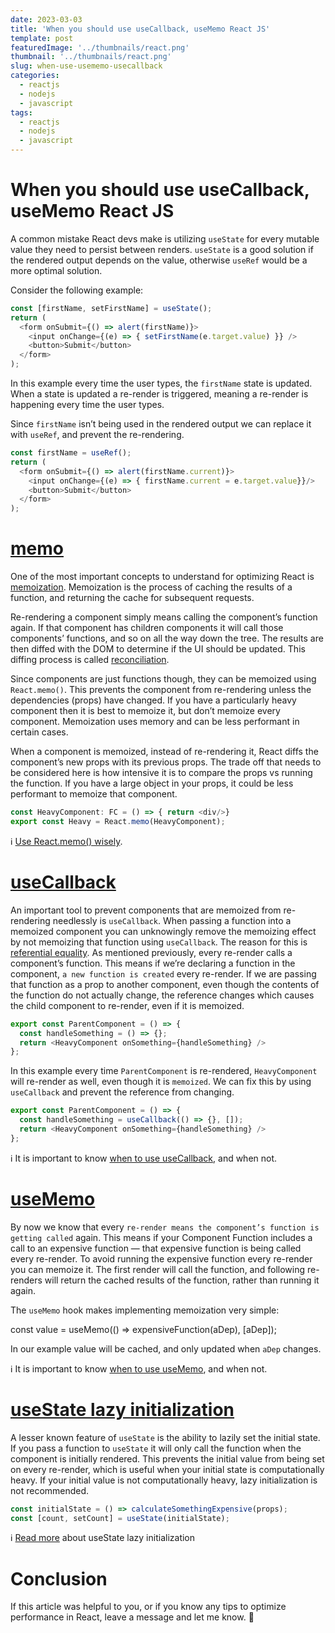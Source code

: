 ```yaml
---
date: 2023-03-03
title: 'When you should use useCallback, useMemo React JS'
template: post
featuredImage: '../thumbnails/react.png'
thumbnail: '../thumbnails/react.png'
slug: when-use-usememo-usecallback
categories:
  - reactjs
  - nodejs
  - javascript
tags:
  - reactjs
  - nodejs
  - javascript
---
```


When you should use useCallback, useMemo React JS
==================================================

A common mistake React devs make is utilizing `useState` for every mutable value they need to persist between renders. `useState` is a good solution if the rendered output depends on the value, otherwise `useRef` would be a more optimal solution.

Consider the following example:

```javascript
const [firstName, setFirstName] = useState();  
return (  
  <form onSubmit={() => alert(firstName)}>  
    <input onChange={(e) => { setFirstName(e.target.value) }} />  
    <button>Submit</button>  
  </form>  
);
```


In this example every time the user types, the `firstName` state is updated. When a state is updated a re-render is triggered, meaning a re-render is happening every time the user types.

Since `firstName` isn’t being used in the rendered output we can replace it with `useRef`, and prevent the re-rendering.

```javascript
const firstName = useRef();  
return (  
  <form onSubmit={() => alert(firstName.current)}>  
    <input onChange={(e) => { firstName.current = e.target.value}}/>  
    <button>Submit</button>  
  </form>  
);
```

[memo](https://reactjs.org/docs/react-api.html#reactmemo)
=========================================================

One of the most important concepts to understand for optimizing React is [memoization](https://en.wikipedia.org/wiki/Memoization). Memoization is the process of caching the results of a function, and returning the cache for subsequent requests.

Re-rendering a component simply means calling the component’s function again. If that component has children components it will call those components’ functions, and so on all the way down the tree. The results are then diffed with the DOM to determine if the UI should be updated. This diffing process is called [reconciliation](https://reactjs.org/docs/reconciliation.html).

Since components are just functions though, they can be memoized using `React.memo()`. This prevents the component from re-rendering unless the dependencies (props) have changed. If you have a particularly heavy component then it is best to memoize it, but don’t memoize every component. Memoization uses memory and can be less performant in certain cases.

When a component is memoized, instead of re-rendering it, React diffs the component’s new props with its previous props. The trade off that needs to be considered here is how intensive it is to compare the props vs running the function. If you have a large object in your props, it could be less performant to memoize that component.

```javascript
const HeavyComponent: FC = () => { return <div/>}  
export const Heavy = React.memo(HeavyComponent);
```

ℹ️ [Use React.memo() wisely](https://dmitripavlutin.com/use-react-memo-wisely/).

[useCallback](https://reactjs.org/docs/hooks-reference.html#usecallback)
========================================================================

An important tool to prevent components that are memoized from re-rendering needlessly is `useCallback`. When passing a function into a memoized component you can unknowingly remove the memoizing effect by not memoizing that function using `useCallback`. The reason for this is [referential equality](https://dev.to/tylerthehaas/referential-equality-in-react-127h). As mentioned previously, every re-render calls a component’s function. This means if we’re declaring a function in the component, `a new function is created` every re-render. If we are passing that function as a prop to another component, even though the contents of the function do not actually change, the reference changes which causes the child component to re-render, even if it is memoized.

```javascript
export const ParentComponent = () => {  
  const handleSomething = () => {};  
  return <HeavyComponent onSomething={handleSomething} />  
};
```

In this example every time `ParentComponent` is re-rendered, `HeavyComponent` will re-render as well, even though it is `memoized`. We can fix this by using `useCallback` and prevent the reference from changing.

```javascript
export const ParentComponent = () => {  
  const handleSomething = useCallback(() => {}, []);  
  return <HeavyComponent onSomething={handleSomething} />  
};
```

ℹ️ It is important to know [when to use useCallback](https://kentcdodds.com/blog/usememo-and-usecallback), and when not.

[useMemo](https://reactjs.org/docs/hooks-reference.html#usememo)
================================================================

By now we know that every `re-render means the component’s function is getting called` again. This means if your Component Function includes a call to an expensive function — that expensive function is being called every re-render. To avoid running the expensive function every re-render you can memoize it. The first render will call the function, and following re-renders will return the cached results of the function, rather than running it again.

The `useMemo` hook makes implementing memoization very simple:

const value = useMemo(() => expensiveFunction(aDep), [aDep]);

In our example value will be cached, and only updated when `aDep` changes.

ℹ️ It is important to know [when to use useMemo](https://kentcdodds.com/blog/usememo-and-usecallback), and when not.

[useState lazy initialization](https://kentcdodds.com/blog/use-state-lazy-initialization-and-function-updates)
==============================================================================================================

A lesser known feature of `useState` is the ability to lazily set the initial state. If you pass a function to `useState` it will only call the function when the component is initially rendered. This prevents the initial value from being set on every re-render, which is useful when your initial state is computationally heavy. If your initial value is not computationally heavy, lazy initialization is not recommended.

```javascript
const initialState = () => calculateSomethingExpensive(props);  
const [count, setCount] = useState(initialState);

```

ℹ️ [Read more](https://kentcdodds.com/blog/use-state-lazy-initialization-and-function-updates) about useState lazy initialization

Conclusion
==========

If this article was helpful to you, or if you know any tips to optimize performance in React, leave a message and let me know. 🙂